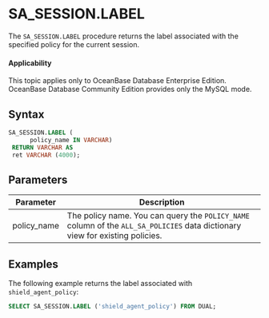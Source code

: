 SA_SESSION.LABEL
=====================================
The `SA_SESSION.LABEL` procedure returns the label associated with the specified policy for the current session.

  <main id="notice" >
    <h4>Applicability</h4>
    <p>This topic applies only to OceanBase Database Enterprise Edition. OceanBase Database Community Edition provides only the MySQL mode. </p>
  </main>

Syntax
-----------

```sql
SA_SESSION.LABEL (
      policy_name IN VARCHAR)
 RETURN VARCHAR AS
 ret VARCHAR (4000);
```



Parameters
-------------



| **Parameter** | **Description** |
|-------------|------------------------------------------------------------|
| policy_name | The policy name. You can query the `POLICY_NAME` column of the `ALL_SA_POLICIES` data dictionary view for existing policies.  |



Examples
-----------

The following example returns the label associated with `shield_agent_policy`:

```sql
SELECT SA_SESSION.LABEL ('shield_agent_policy') FROM DUAL;
```



